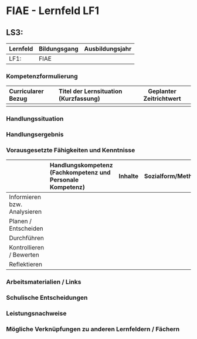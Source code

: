 # FIAE - Lernfeld LF1

## LS3: <!--titelLernsitation--> <!--titelLernsitation-->

| Lernfeld | Bildungsgang | Ausbildungsjahr |
| :--- | :--- | :---: |
| LF1:</br> | FIAE | <!--aj--> <!--aj--> |

### Kompetenzformulierung

<!--Kompetenzformulierung-->
<!--Kompetenzformulierung-->

| Curricularer Bezug | Titel der Lernsituation (Kurzfassung) | Geplanter Zeitrichtwert |
| :--- | :--- | :---: |
| <!--curricularerBezug--> <!--curricularerBezug-->| <!--lsKurzfassung--> <!--lsKurzfassung--> | <!--lsZeit--> <!--lsZeit--> |

### Handlungssituation

### Handlungsergebnis

<div style="page-break-after: always;"></div>

### Vorausgesetzte Fähigkeiten und Kenntnisse

| | Handlungskompetenz</br>(Fachkompetenz und Personale Kompetenz) | Inhalte | Sozialform/Methoden |
| :--- | :--- | :--- | :--- |
| Informieren bzw. Analysieren |  | |  |
| Planen / Entscheiden | |  |  |
| Durchführen | | |  |
| Kontrollieren / Bewerten | | |  |
| Reflektieren |  | | |

### Arbeitsmaterialien / Links

### Schulische Entscheidungen

### Leistungsnachweise

### Mögliche Verknüpfungen zu anderen Lernfeldern / Fächern
